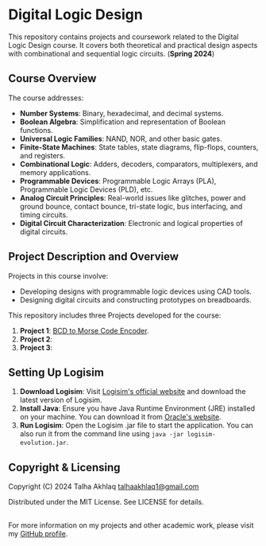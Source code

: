 # Digital Logic Design

This repository contains projects and coursework related to the Digital Logic Design course. It covers both theoretical and practical design aspects with combinational and sequential logic circuits. (**Spring 2024**)

## Course Overview

The course addresses:

- **Number Systems**: Binary, hexadecimal, and decimal systems.
- **Boolean Algebra**: Simplification and representation of Boolean functions.
- **Universal Logic Families**: NAND, NOR, and other basic gates.
- **Finite-State Machines**: State tables, state diagrams, flip-flops, counters, and registers.
- **Combinational Logic**: Adders, decoders, comparators, multiplexers, and memory applications.
- **Programmable Devices**: Programmable Logic Arrays (PLA), Programmable Logic Devices (PLD), etc.
- **Analog Circuit Principles**: Real-world issues like glitches, power and ground bounce, contact bounce, tri-state logic, bus interfacing, and timing circuits.
- **Digital Circuit Characterization**: Electronic and logical properties of digital circuits.

## Project Description and Overview

Projects in this course involve:

- Developing designs with programmable logic devices using CAD tools.
- Designing digital circuits and constructing prototypes on breadboards.

This repository includes three Projects developed for the course:

1. **Project 1**: [BCD to Morse Code Encoder](https://github.com/TalhaAkhlaq/ECE150-Digital-Logic-Design/tree/main/Project%201%20(BCD%20to%20Morse%20Code%20Encoder)).
2. **Project 2**: 
3. **Project 3**: 

## Setting Up Logisim

1. **Download Logisim**: Visit [Logisim's official website](https://github.com/reds-heig/logisim-evolution) and download the latest version of Logisim.
2. **Install Java**: Ensure you have Java Runtime Environment (JRE) installed on your machine. You can download it from [Oracle's website](https://www.oracle.com/java/technologies/javase-downloads.html).
3. **Run Logisim**: Open the Logisim .jar file to start the application. You can also run it from the command line using `java -jar logisim-evolution.jar`.

## Copyright & Licensing

Copyright (C) 2024 Talha Akhlaq <talhaakhlaq1@gmail.com>

Distributed under the MIT License. See LICENSE for details.
##

For more information on my projects and other academic work, please visit my [GitHub profile](https://github.com/TalhaAkhlaq).

